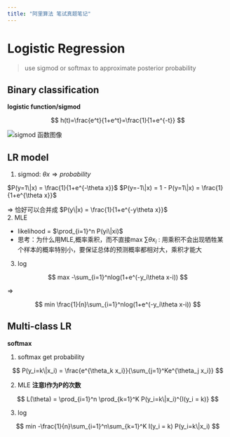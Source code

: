 ```yaml
---
title: "阿里算法 笔试真题笔记"
---
```


# Logistic Regression
> use sigmod or softmax to approximate posterior probability
## Binary classification
**logistic function/sigmod**

$$  
h(t)=\frac{e^t}{1+e^t}=\frac{1}{1+e^{-t}}  
$$   

![sigmod 函数图像](https://img2018.cnblogs.com/blog/790418/201811/790418-20181107181130984-1052306153.png)  

## LR model
1. sigmod: $\theta x \Rightarrow probability$
   
$P(y=1\|x) = \frac{1}{1+e^{-\theta x}}$    $P(y=-1\|x) = 1 - P(y=1\|x) = \frac{1}{1+e^{\theta x}}$

$\Rightarrow$ 恰好可以合并成 $P(y\|x) = \frac{1}{1+e^{-y\theta x}}$  
2. MLE
   * likelihood = $\prod_{i=1}^n P(yi\|xi)$
   * 思考：为什么用MLE,概率乘积，而不直接max $\sum \theta x_i$ : 用乘积不会出现牺牲某个样本的概率特别小，要保证总体的预测概率都相对大，乘积才能大
3. log

$$  
max -\sum_{i=1}^nlog(1+e^(-y_i\theta x-i))  
$$  

$\Rightarrow$ 

$$  
min \frac{1}{n}\sum_{i=1}^nlog(1+e^(-y_i\theta x-i))  
$$  

## Multi-class LR
**softmax**  
1. softmax get probability
   
$$  
P(y_i=k\|x_i) = \frac{e^{\theta_k x_i}}{\sum_{j=1}^Ke^{\theta_j x_i}}  
$$

2. MLE
**注意I作为P的次数**

$$  
L(\theta) = \prod_{i=1}^n \prod_{k=1}^K P(y_i=k\|x_i)^{I(y_i = k)}
$$ 

3. log
   
$$  
min -\frac{1}{n}\sum_{i=1}^n\sum_{k=1}^K I(y_i = k) P(y_i=k\|x_i)  
$$ 

